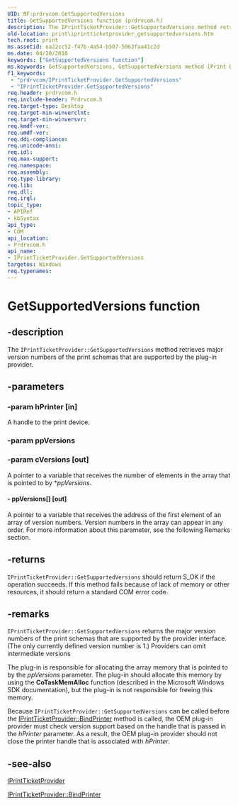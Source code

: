 ```yaml
---
UID: NF:prdrvcom.GetSupportedVersions
title: GetSupportedVersions function (prdrvcom.h)
description: The IPrintTicketProvider::GetSupportedVersions method retrieves major version numbers of the print schemas that are supported by the plug-in provider.
old-location: print\iprintticketprovider_getsupportedversions.htm
tech.root: print
ms.assetid: ea22cc52-f47b-4a54-b507-5963faa41c2d
ms.date: 04/20/2018
keywords: ["GetSupportedVersions function"]
ms.keywords: GetSupportedVersions, GetSupportedVersions method [Print Devices], GetSupportedVersions method [Print Devices],IPrintTicketProvider interface, IPrintTicketProvider interface [Print Devices],GetSupportedVersions method, IPrintTicketProvider::GetSupportedVersions, prdrvcom/IPrintTicketProvider::GetSupportedVersions, print.iprintticketprovider_getsupportedversions, print_ticket-package_3c9ed7b7-a38f-49b2-a7fc-7fc78aa39a27.xml
f1_keywords:
 - "prdrvcom/IPrintTicketProvider.GetSupportedVersions"
 - "IPrintTicketProvider.GetSupportedVersions"
req.header: prdrvcom.h
req.include-header: Prdrvcom.h
req.target-type: Desktop
req.target-min-winverclnt: 
req.target-min-winversvr: 
req.kmdf-ver: 
req.umdf-ver: 
req.ddi-compliance: 
req.unicode-ansi: 
req.idl: 
req.max-support: 
req.namespace: 
req.assembly: 
req.type-library: 
req.lib: 
req.dll: 
req.irql: 
topic_type:
- APIRef
- kbSyntax
api_type:
- COM
api_location:
- Prdrvcom.h
api_name:
- IPrintTicketProvider.GetSupportedVersions
targetos: Windows
req.typenames: 
---
```


# GetSupportedVersions function


## -description


The <code>IPrintTicketProvider::GetSupportedVersions</code> method retrieves major version numbers of the print schemas that are supported by the plug-in provider.


## -parameters




### -param hPrinter [in]

A handle to the print device.


### -param ppVersions




### -param cVersions [out]

A pointer to a variable that receives the number of elements in the array that is pointed to by *<i>ppVersions</i>. 


#### - ppVersions[] [out]

A pointer to a variable that receives the address of the first element of an array of version numbers. Version numbers in the array can appear in any order. For more information about this parameter, see the following Remarks section.


## -returns



<code>IPrintTicketProvider::GetSupportedVersions</code> should return S_OK if the operation succeeds. If this method fails because of lack of memory or other resources, it should return a standard COM error code.




## -remarks



<code>IPrintTicketProvider::GetSupportedVersions</code> returns the major version numbers of the print schemas that are supported by the provider interface. (The only currently defined version number is 1.) Providers can omit intermediate versions

The plug-in is responsible for allocating the array memory that is pointed to by the <i>ppVersions</i> parameter. The plug-in should allocate this memory by using the <b>CoTaskMemAlloc</b> function (described in the Microsoft Windows SDK documentation), but the plug-in is not responsible for freeing this memory.

Because <code>IPrintTicketProvider::GetSupportedVersions</code> can be called before the <a href="https://docs.microsoft.com/previous-versions/windows/hardware/drivers/ff554354(v=vs.85)">IPrintTicketProvider::BindPrinter</a> method is called, the OEM plug-in provider must check version support based on the handle that is passed in the <i>hPrinter</i> parameter. As a result, the OEM plug-in provider should not close the printer handle that is associated with <i>hPrinter</i>.




## -see-also




<a href="https://docs.microsoft.com/previous-versions/windows/hardware/drivers/ff554375(v=vs.85)">IPrintTicketProvider</a>



<a href="https://docs.microsoft.com/previous-versions/windows/hardware/drivers/ff554354(v=vs.85)">IPrintTicketProvider::BindPrinter</a>
 

 

